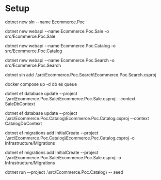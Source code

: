# Setup

dotnet new sln --name Ecommerce.Poc 

dotnet new webapi --name Ecommerce.Poc.Sale -o src/Ecommerce.Poc.Sale

dotnet new webapi --name Ecommerce.Poc.Catalog -o src/Ecommerce.Poc.Catalog

dotnet new webapi --name Ecommerce.Poc.Search -o src/Ecommerce.Poc.Search

dotnet sln add .\src\Ecommerce.Poc.Search\Ecommerce.Poc.Search.csproj

docker compose up -d db es queue

dotnet ef database update --project .\src\Ecommerce.Poc.Sale\Ecommerce.Poc.Sale.csproj --context SaleDbContext

dotnet ef database update --project .\src\Ecommerce.Poc.Catalog\Ecommerce.Poc.Catalog.csproj --context CatalogDbContext

dotnet ef migrations add InitialCreate --project .\src\Ecommerce.Poc.Catalog\Ecommerce.Poc.Catalog.csproj -o Infrastructure/Migrations

dotnet ef migrations add InitialCreate --project .\src\Ecommerce.Poc.Sale\Ecommerce.Poc.Sale.csproj -o Infrastructure/Migrations

dotnet run --project .\src\Ecommerce.Poc.Catalog\ -- seed
